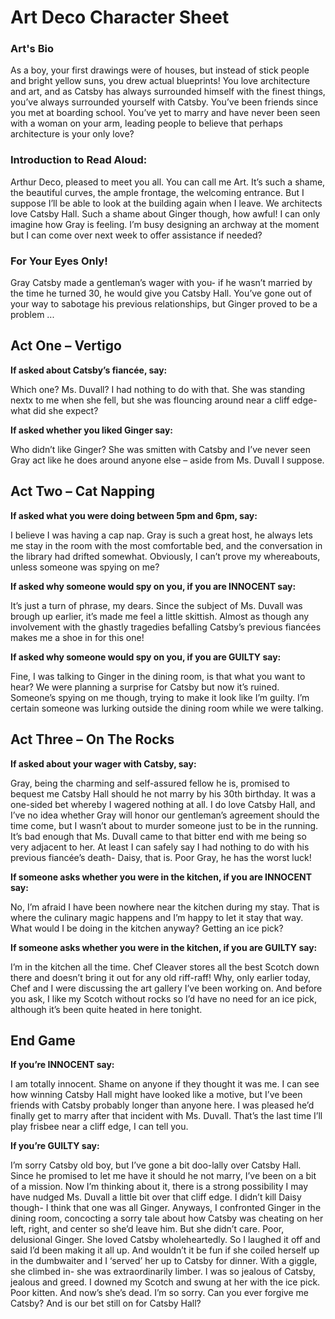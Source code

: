 <h1> Art Deco Character Sheet </h1>

<h3> Art's Bio </h3>
As a boy, your first drawings were of houses, but instead of stick people and bright yellow suns, you drew actual blueprints! You love architecture and art, and as Catsby has always surrounded himself with the finest things, you’ve always surrounded yourself with Catsby. You’ve been friends since you met at boarding school. You’ve yet to marry and have never been seen with a woman on your arm, leading people to believe that perhaps architecture is your only love? 

<h3> Introduction to Read Aloud: </h3>
Arthur Deco, pleased to meet you all. You can call me Art. It’s such a shame, the beautiful curves, the ample frontage, the welcoming entrance. But I suppose I’ll be able to look at the building again when I leave. We architects love Catsby Hall. Such a shame about Ginger though, how awful! I can only imagine how Gray is feeling. I’m busy designing an archway at the moment but I can come over next week to offer assistance if needed? 

<h3> For Your Eyes Only! </h3> 
Gray Catsby made a gentleman’s wager with you- if he wasn’t married by the time he turned 30, he would give you Catsby Hall. You’ve gone out of your way to sabotage his previous relationships, but Ginger proved to be a problem ... 

<h2> Act One – Vertigo </h2>

<b> If asked about Catsby’s fiancée, say: </b>
<p> Which one? Ms. Duvall? I had nothing to do with that. She was standing nextx to me when she fell, but she was flouncing around near a cliff edge- what did she expect? </p>

<b> If asked whether you liked Ginger say: </b>

<p> Who didn’t like Ginger? She was smitten with Catsby and I’ve never seen Gray act like he does around anyone else – aside from Ms. Duvall I suppose. </p>

<h2> Act Two – Cat Napping </h2>

<b> If asked what you were doing between 5pm and 6pm, say: </b>

<p> I believe I was having a cap nap. Gray is such a great host, he always lets me stay in the room with the most comfortable bed, and the conversation in the library had drifted somewhat. Obviously, I can’t prove my whereabouts, unless someone was spying on me? </p>

<b> If asked why someone would spy on you, if you are INNOCENT say: </b>

<p> It’s just a turn of phrase, my dears. Since the subject of Ms. Duvall was brough up earlier, it’s made me feel a little skittish. Almost as though any involvement with the ghastly tragedies befalling Catsby’s previous fiancées makes me a shoe in for this one! </p> 

<b> If asked why someone would spy on you, if you are GUILTY say: </b>

<p> Fine, I was talking to Ginger in the dining room, is that what you want to hear? We were planning a surprise for Catsby but now it’s ruined. Someone’s spying on me though, trying to make it look like I’m guilty. I’m certain someone was lurking outside the dining room while we were talking. </p>

<h2> Act Three – On The Rocks </h2>

<b> If asked about your wager with Catsby, say: </b>
<p> Gray, being the charming and self-assured fellow he is, promised to bequest me Catsby Hall should he not marry by his 30th birthday. It was a one-sided bet whereby I wagered nothing at all. I do love Catsby Hall, and I’ve no idea whether Gray will honor our gentleman’s agreement should the time come, but I wasn’t about to murder someone just to be in the running. It’s bad enough that Ms. Duvall came to that bitter end with me being so very adjacent to her. At least I can safely say I had nothing to do with his previous fiancée’s death- Daisy, that is. Poor Gray, he has the worst luck! </p>

<b> If someone asks whether you were in the kitchen, if you are INNOCENT say: </b>

<p> No, I’m afraid I have been nowhere near the kitchen during my stay. That is where the culinary magic happens and I’m happy to let it stay that way. What would I be doing in the kitchen anyway? Getting an ice pick? </p>

<b> If someone asks whether you were in the kitchen, if you are GUILTY say: </b>

<p>I’m in the kitchen all the time. Chef Cleaver stores all the best Scotch down there and doesn’t bring it out for any old riff-raff! Why, only earlier today, Chef and I were discussing the art gallery I’ve been working on. And before you ask, I like my Scotch without rocks so I’d have no need for an ice pick, although it’s been quite heated in here tonight. </p>

<h2> End Game </h2>
<b> If you’re INNOCENT say: </b>
<p> I am totally innocent. Shame on anyone if they thought it was me. I can see how winning Catsby Hall might have looked like a motive, but I’ve been friends with Catsby probably longer than anyone here. I was pleased he’d finally get to marry after that incident with Ms. Duvall. That’s the last time I’ll play frisbee near a cliff edge, I can tell you. </p>

<b> If you’re GUILTY say: </b>
<p> I’m sorry Catsby old boy, but I’ve gone a bit doo-lally over Catsby Hall. Since he promised to let me have it should he not marry, I’ve been on a bit of a mission. Now I’m thinking about it, there is a strong possibility I may have nudged Ms. Duvall a little bit over that cliff edge. I didn’t kill Daisy though- I think that one was all Ginger. Anyways, I confronted Ginger in the dining room, concocting a sorry tale about how Catsby was cheating on her left, right, and center so she’d leave him. But she didn’t care. Poor, delusional Ginger. She loved Catsby wholeheartedly. So I laughed it off and said I’d been making it all up. And wouldn’t it be fun if she coiled herself up in the dumbwaiter and I ‘served’ her up to Catsby for dinner. With a giggle, she climbed in- she was extraordinarily limber. I was so jealous of Catsby, jealous and greed. I downed my Scotch and swung at her with the ice pick. Poor kitten. And now’s she’s dead. I’m so sorry. Can you ever forgive me Catsby? And is our bet still on for Catsby Hall? </p>

